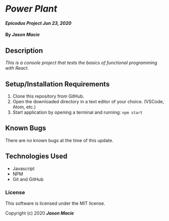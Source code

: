 # _Power Plant_

#### _Epicodus Project Jun 23, 2020_

#### By _**Jason Macie**_

## Description

_This is a console project that tests the basics of functional programming with React._

## Setup/Installation Requirements

1. Clone this repository from GitHub.
2. Open the downloaded directory in a text editor of your choice.
  (VSCode, Atom, etc.)
3. Start application by opening a terminal and running: `npm start`

## Known Bugs

There are no known bugs at the time of this update.

## Technologies Used

* Javascript
* NPM
* Git and GitHub

### License

This software is licensed under the MIT license.

Copyright (c) 2020 **_Jason Macie_**